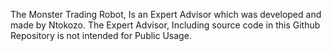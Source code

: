 The Monster Trading Robot, Is an Expert Advisor which was developed and made by Ntokozo. The Expert Advisor, Including source code in this Github Repository is not intended for Public Usage.
